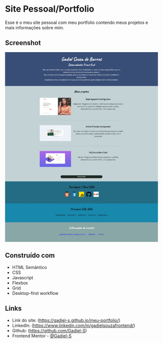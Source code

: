 # Site Pessoal/Portfolio

Esse é o meu site pessoal com meu portfolio contendo meus projetos e mais informações sobre mim.

## Screenshot

![](./images/meu-portfolio.jpeg)

## Construído com

- HTML Semântico
- CSS
- Javascript
- Flexbox
- Grid
- Desktop-first workflow

## Links

- Link do site: (https://gadiel-s.github.io/meu-portfolio/)
- LinkedIn: (https://www.linkedin.com/in/gadielsouzafrontend/)
- Github: (https://github.com/Gadiel-S)
- Frontend Mentor - [@Gadiel-S](https://www.frontendmentor.io/profile/Gadiel-S)
